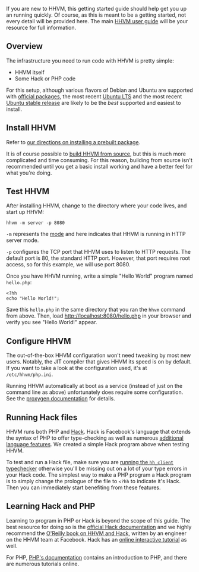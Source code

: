 If you are new to HHVM, this getting started guide should help get you up an running quickly. Of course, as this is meant to be a getting started, not every detail will be provided here. The main [HHVM user guide](..) will be your resource for full information.

## Overview

The infrastructure you need to run code with HHVM is pretty simple:

* HHVM itself
* Some Hack or PHP code

For this setup, although various flavors of Debian and Ubuntu are supported with [official packages](../installation/introduction.md#prebuilt-packages), the most recent [Ubuntu LTS](../installation/linux.md#obtaining-lts-releases) and the most recent [Ubuntu stable release](../installation/linux.md#ubuntu-15.04-vivid) are likely to be the *best* supported and easiest to install.

## Install HHVM

Refer to [our directions on installing a prebuilt package](../installation/linux.md).

It is of course possible to [build HHVM from source](../installation/introduction.md), but this is much more complicated and time consuming. For this reason, building from source isn't recommended until you get a basic install working and have a better feel for what you're doing.

## Test HHVM

After installing HHVM, change to the directory where your code lives, and start up HHVM:

```
hhvm -m server -p 8080
```

`-m` represents the [mode](../basic-usage/introduction.md) and here indicates that HHVM is running in HTTP server mode.

`-p` configures the TCP port that HHVM uses to listen to HTTP requests. The default port is 80, the standard HTTP port. However, that port requires root access, so for this example, we will use port 8080.

Once you have HHVM running, write a simple "Hello World" program named `hello.php`:

```
<?hh
echo "Hello World!";
```

Save this `hello.php` in the same directory that you ran the `hhvm` command from above. Then, load [http://localhost:8080/hello.php](http://localhost:8080/hello.php) in your browser and verify you see "Hello World!" appear.

## Configure HHVM

The out-of-the-box HHVM configuration won't need tweaking by most new users. Notably, the JIT compiler that gives HHVM its speed is on by default. If you want to take a look at the configuration used, it's at `/etc/hhvm/php.ini`.

Running HHVM automatically at boot as a service (instead of just on the command line as above) unfortunately does require some configuration. See the [proxygen documentation](../basic-usage/proxygen) for details.

## Running Hack files

HHVM runs both PHP and [Hack](../../guides/hack/getting-started/getting-started.md). Hack is Facebook's language that extends the syntax of PHP to offer type-checking as well as numerous [additional language features](/hack). We created a simple Hack program above when testing HHVM. 

To test and run a Hack file, make sure you are [running the `hh_client` typechecker](../../guides/hack/typechecker/introduction.md) otherwise you'll be missing out on a lot of your type errors in your Hack code. The simplest way to make a PHP program a Hack program is to simply change the prologue of the file to `<?hh` to indicate it's Hack. Then you can immediately start benefiting from these features.

## Learning Hack and PHP

Learning to program in PHP or Hack is beyond the scope of this guide. The best resource for doing so is the [official Hack documentation](../../guides/hack/getting-started/getting-started.md) and we highly recommend the [O'Reilly book on HHVM and Hack](http://www.amazon.com/Hack-HHVM-Programming-Productivity-Breaking/dp/1491920874/), written by an engineer on the HHVM team at Facebook. Hack has an [online interactive tutorial](http://hacklang.org/tutorial/) as well.

For PHP, [PHP's documentation](http://docs.php.net/manual/en/getting-started.php) contains an introduction to PHP, and there are numerous tutorials online.
